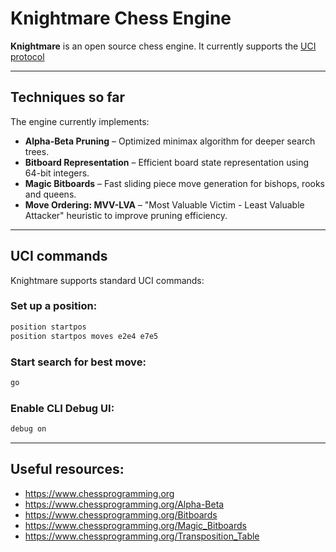 # Knightmare Chess Engine

**Knightmare** is an open source chess engine. It currently supports the [UCI protocol](https://en.wikipedia.org/wiki/Universal_Chess_Interface)

---

## Techniques so far

The engine currently implements:

- **Alpha-Beta Pruning** – Optimized minimax algorithm for deeper search trees.
- **Bitboard Representation** – Efficient board state representation using 64-bit integers.
- **Magic Bitboards** – Fast sliding piece move generation for bishops, rooks and queens.
- **Move Ordering: MVV-LVA** – "Most Valuable Victim - Least Valuable Attacker" heuristic to improve pruning efficiency.

---

## UCI commands

Knightmare supports standard UCI commands:

### Set up a position:
```bash
position startpos
position startpos moves e2e4 e7e5
```
### Start search for best move:
```bash
go
```
### Enable CLI Debug UI:
```bash
debug on
```

---

## Useful resources:
- https://www.chessprogramming.org
- https://www.chessprogramming.org/Alpha-Beta
- https://www.chessprogramming.org/Bitboards
- https://www.chessprogramming.org/Magic_Bitboards
- https://www.chessprogramming.org/Transposition_Table
